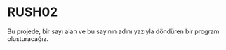 # RUSH02

Bu projede, bir sayı alan ve bu sayının adını yazıyla döndüren bir program oluşturacağız.
